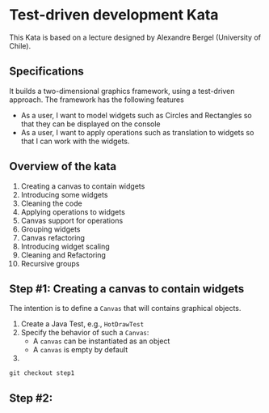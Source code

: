 # Test-driven development Kata

This Kata is based on a lecture designed by Alexandre Bergel (University of Chile).

## Specifications

It builds a two-dimensional graphics framework, using a test-driven approach. The framework
has the following features

* As a user, I want to model widgets such as Circles and Rectangles so that they can be displayed on the console
* As a user, I want to apply operations such as translation to widgets so that I can work with the widgets.


## Overview of the kata

1.  Creating a canvas to contain widgets
2.  Introducing some widgets
3.  Cleaning the code
4.  Applying operations to widgets
5.  Canvas support for operations
6.  Grouping widgets
7.  Canvas refactoring
8.  Introducing widget scaling
9.  Cleaning and Refactoring
10. Recursive groups

## Step #1: Creating a canvas to contain widgets

The intention is to define a ``Canvas`` that will contains graphical objects.

1. Create a Java Test, e.g., ``HotDrawTest``
2. Specify the behavior of such a ``Canvas``:
    * A ``canvas`` can be instantiated as an object
    * A ``canvas`` is empty by default
3.

    git checkout step1

## Step #2:
